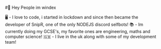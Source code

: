 #👋 Hey People im windex

🖥️ - I love to code, i started in lockdown and since then became the developer of SnipR, one of the only NODEJS discord selfbots!
📚 - Im currently doing my GCSE's, my favorite ones are engineering, maths and computer science!
🇬🇧 - I live in the uk along with some of my development team!
